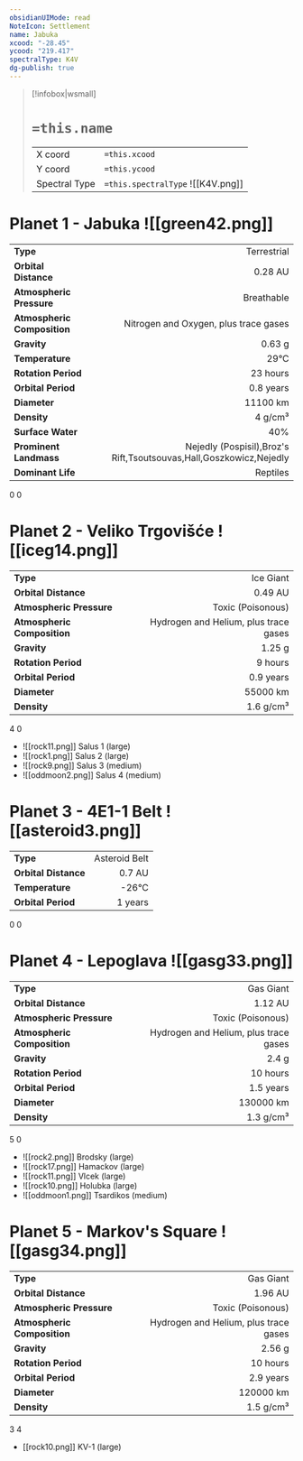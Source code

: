 ```yaml
---
obsidianUIMode: read
NoteIcon: Settlement
name: Jabuka
xcood: "-28.45"
ycood: "219.417"
spectralType: K4V
dg-publish: true
---
```

> [!infobox|wsmall]
> # `=this.name`
> | | |
> | - | - |
> | X coord | `=this.xcood` |
> | Y coord| `=this.ycood` |
> | Spectral Type | `=this.spectralType` ![[K4V.png]] |

# Planet 1 - Jabuka ![[green42.png]]
|                             |                           |
| --------------------------- | -------------------------:|
| **Type**                    |             Terrestrial |
| **Orbital Distance**        |   0.28 AU |
| **Atmospheric Pressure**    |       Breathable |
| **Atmospheric Composition** |      Nitrogen and Oxygen, plus trace gases |
| **Gravity**                 |        0.63 g |
| **Temperature**             |    29°C |
| **Rotation Period**         |  23 hours |
| **Orbital Period** | 0.8 years |
| **Diameter**                |      11100 km | 
| **Density**                 |    4 g/cm³ |
| **Surface Water**           |           40% | 
| **Prominent Landmass**      |         Nejedly (Pospisil),Broz's Rift,Tsoutsouvas,Hall,Goszkowicz,Nejedly | 
| **Dominant Life**           |         Reptiles |



0
0



# Planet 2 - Veliko Trgovišće ![[iceg14.png]]
|                             |                           |
| --------------------------- | -------------------------:|
| **Type**                    |             Ice Giant |
| **Orbital Distance**        |   0.49 AU |
| **Atmospheric Pressure**    |       Toxic (Poisonous) |
| **Atmospheric Composition** |      Hydrogen and Helium, plus trace gases |
| **Gravity**                 |        1.25 g |
| **Rotation Period**         |  9 hours |
| **Orbital Period** | 0.9 years |
| **Diameter**                |      55000 km | 
| **Density**                 |    1.6 g/cm³ |



4
0

- ![[rock11.png]] Salus 1 (large)
- ![[rock1.png]] Salus 2 (large)
- ![[rock9.png]] Salus 3 (medium)
- ![[oddmoon2.png]] Salus 4 (medium)


# Planet 3 - 4E1-1 Belt ![[asteroid3.png]]
|                             |                           |
| --------------------------- | -------------------------:|
| **Type**                    |             Asteroid Belt |
| **Orbital Distance**        |   0.7 AU |
| **Temperature**             |    -26°C |
| **Orbital Period** | 1 years |



0
0



# Planet 4 - Lepoglava ![[gasg33.png]]
|                             |                           |
| --------------------------- | -------------------------:|
| **Type**                    |             Gas Giant |
| **Orbital Distance**        |   1.12 AU |
| **Atmospheric Pressure**    |       Toxic (Poisonous) |
| **Atmospheric Composition** |      Hydrogen and Helium, plus trace gases |
| **Gravity**                 |        2.4 g |
| **Rotation Period**         |  10 hours |
| **Orbital Period** | 1.5 years |
| **Diameter**                |      130000 km | 
| **Density**                 |    1.3 g/cm³ |



5
0

- ![[rock2.png]] Brodsky (large)
- ![[rock17.png]] Hamackov (large)
- ![[rock11.png]] Vlcek (large)
- ![[rock10.png]] Holubka (large)
- ![[oddmoon1.png]] Tsardikos (medium)


# Planet 5 - Markov's Square ![[gasg34.png]]
|                             |                           |
| --------------------------- | -------------------------:|
| **Type**                    |             Gas Giant |
| **Orbital Distance**        |   1.96 AU |
| **Atmospheric Pressure**    |       Toxic (Poisonous) |
| **Atmospheric Composition** |      Hydrogen and Helium, plus trace gases |
| **Gravity**                 |        2.56 g |
| **Rotation Period**         |  10 hours |
| **Orbital Period** | 2.9 years |
| **Diameter**                |      120000 km | 
| **Density**                 |    1.5 g/cm³ |



3
4

- [[rock10.png]] KV-1 (large)

